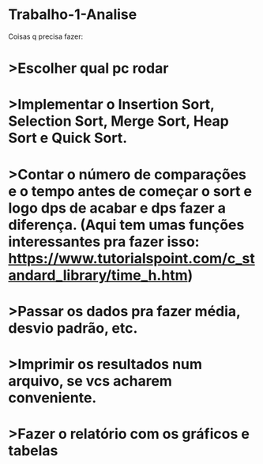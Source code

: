 # Trabalho-1-Analise
Coisas q precisa fazer:
  # >Escolher qual pc rodar
  # >Implementar o Insertion Sort, Selection Sort, Merge Sort, Heap Sort e Quick Sort.
  # >Contar o número de comparações e o tempo antes de começar o sort e logo dps de acabar e dps fazer a diferença. (Aqui tem umas funções interessantes pra fazer isso: https://www.tutorialspoint.com/c_standard_library/time_h.htm)
  # >Passar os dados pra fazer média, desvio padrão, etc.
  # >Imprimir os resultados num arquivo, se vcs acharem conveniente.
  # >Fazer o relatório com os gráficos e tabelas
